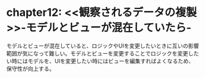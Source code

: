 # chapter12: <<観察されるデータの複製>>-モデルとビューが混在していたら-

モデルとビューが混在していると、ロジックやUIを変更したいときに互いの影響範囲が気になって難しい。モデルとビューを変更することでロジックを変更したい時にはモデルを、UIを変更したい時にはビューを編集すればよくなるため、保守性が向上する。